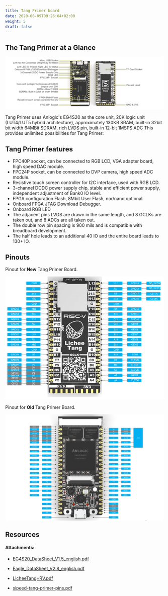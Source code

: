 ```yaml
---
title: Tang Primer board
date: 2020-06-09T09:26:04+02:00
weight: 5
draft: false
---
```


## The Tang Primer at a Glance

![Tang Primer at a Glance](./images/TANG_DD.jpg "Tang Primer at a Glance")

Tang Primer uses Anlogic's EG4S20 as the core unit, 20K logic unit (LUT4/LUT5 hybrid architecture), approximately 130KB SRAM, built-in 32bit bit width 64MBit SDRAM, rich LVDS pin, built-in 12-bit 1MSPS ADC This provides unlimited possibilities for Tang Primer:

## Tang Primer features

+ FPC40P socket, can be connected to RGB LCD, VGA adapter board, high speed DAC module.
+ FPC24P socket, can be connected to DVP camera, high speed ADC module.
+ Resistive touch screen controller for I2C interface, used with RGB LCD.
+ 3-channel DCDC power supply chip, stable and efficient power supply, independent adjustment of Bank0 IO level.
+ FPGA configuration Flash, 8Mbit User Flash, nor/nand optional.
+ Onboard FPGA JTAG Download Debugger.
+ Onboard RGB LED
+ The adjacent pins LVDS are drawn in the same length, and 8 GCLKs are taken out, and 8 ADCs are all taken out.
+ The double row pin spacing is 900 mils and is compatible with breadboard development.
+ The half hole leads to an additional 40 IO and the entire board leads to 130+ IO.

## Pinouts

Pinout for **New** Tang Primer Board.

![Tang Primer at a Glance](./images/newtang_pinout.png?width=45pc "Tang Primer at a Glance")

Pinout for **Old** Tang Primer Board.

![Tang Primer at a Glance](./images/E203_pin.png "Tang Primer at a Glance")

## Resources

#### Attachments:
+ [EG4S20_DataSheet_V1.5_english.pdf](https://github.com/kprasadvnsi/tang-doc/releases/download/1.0.0/EG4S20_DataSheet_V1.5_english.pdf)

+ [Eagle_DataSheet_V2.8_english.pdf](https://github.com/kprasadvnsi/tang-doc/releases/download/1.0.0/Eagle_DataSheet_V2.8_english.pdf)

+ [LicheeTang+RV.pdf](https://github.com/kprasadvnsi/tang-doc/releases/download/1.0.0/LicheeTang+RV.pdf)

+ [sipeed-tang-primer-pins.pdf](https://github.com/kprasadvnsi/tang-doc/releases/download/1.0.0/sipeed-tang-primer-pins.pdf)

